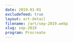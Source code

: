```yaml
---
date: 2019-01-01
excludefeed: true
layout: art-detail
filename: /art/sep-2019.webp
slug: sep-2019
program: Procreate
---
```

